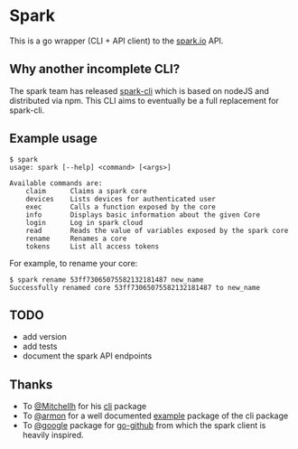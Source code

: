 # Spark

This is a go wrapper (CLI + API client)  to the [spark.io](https://www.spark.io) API.


## Why another incomplete CLI?

The spark team has released [spark-cli](https://github.com/spark/spark-cli/) which is based on nodeJS and distributed via npm.
This CLI aims to eventually be a full replacement for spark-cli.


## Example usage

```
$ spark
usage: spark [--help] <command> [<args>]

Available commands are:
    claim      Claims a spark core
    devices    Lists devices for authenticated user
    exec       Calls a function exposed by the core
    info       Displays basic information about the given Core
    login      Log in spark cloud
    read       Reads the value of variables exposed by the spark core
    rename     Renames a core
    tokens     List all access tokens
```

For example, to rename your core:

```
$ spark rename 53ff73065075582132181487 new_name
Successfully renamed core 53ff73065075582132181487 to new_name
```


## TODO
- add version
- add tests
- document the spark API endpoints


## Thanks

- To [@Mitchellh](https://github.com/mitchellh) for his [cli](https://github.com/mitchellh/cli) package
- To [@armon](https://github.com/armon) for a well documented [example](https://github.com/hashicorp/consul) package of the cli package
- To [@google](https://github.com/google) package for [go-github](https://github.com/google/go-github) from which the spark client is heavily inspired.
